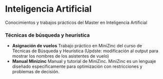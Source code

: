 # Inteligencia Artificial
Conocimientos y trabajos prácticos del Master en Inteligencia Artificial

### Técnicas de búsqueda y heurística 
* **Asignación de vuelos** Trabajo práctico en MiniZinc del curso de Técnicas de Búsqueda y Heurística (Updste: modificación al output para mostrar los nombres de los asistentes de vuelo)
* **Manual Minizinc** Manual y tutorial de MiniZinc. MiniZinc es un lenguaje diseñado especificamente para optimización con restricciones y problemas de decisión.


